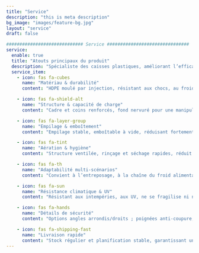 ```yaml
---
title: "Service"
description: "this is meta description"
bg_image: "images/feature-bg.jpg"
layout: "service"
draft: false

############################# Service ###############################
service:
  enable: true
  title: "Atouts principaux du produit"
  description: "Spécialiste des caisses plastiques, améliorant l’efficacité de rotation et l’hygiène logistique"
  service_item:
    - icon: fas fa-cubes
      name: "Matériau & durabilité"
      content: "HDPE moulé par injection, résistant aux chocs, au froid et aux détergents courants"

    - icon: fas fa-shield-alt
      name: "Structure & capacité de charge"
      content: "Cadre et coins renforcés, fond nervuré pour une manipulation stable"

    - icon: fas fa-layer-group
      name: "Empilage & emboîtement"
      content: "Empilage stable, emboîtable à vide, réduisant fortement l’espace et les frais logistiques"

    - icon: fas fa-tint
      name: "Aération & hygiène"
      content: "Structure ventilée, rinçage et séchage rapides, réduit l’eau stagnante et les odeurs"

    - icon: fas fa-th
      name: "Adaptabilité multi-scénarios"
      content: "Convient à l’entreposage, à la chaîne du froid alimentaire et à la logistique des magasins"

    - icon: fas fa-sun
      name: "Résistance climatique & UV"
      content: "Résistant aux intempéries, aux UV, ne se fragilise ni ne se décolore facilement"

    - icon: fas fa-hands
      name: "Détails de sécurité"
      content: "Options angles arrondis/droits ; poignées anti-coupure, coins chanfreinés"

    - icon: fas fa-shipping-fast
      name: "Livraison rapide"
      content: "Stock régulier et planification stable, garantissant un approvisionnement rapide"
---
```


